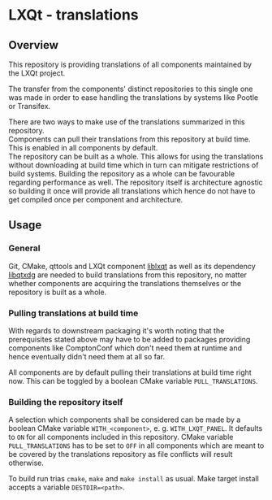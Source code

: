 # LXQt - translations

## Overview

This repository is providing translations of all components maintained by the LXQt project.

The transfer from the components' distinct repositories to this single one was made in order to ease handling the translations by systems like Pootle or Transifex.

There are two ways to make use of the translations summarized in this repository.   
Components can pull their translations from this repository at build time. This is enabled in all components by default.  
The repository can be built as a whole. This allows for using the translations without downloading at build time which in turn can mitigate restrictions of build systems. Building the repository as a whole can be favourable regarding performance as well. The repository itself is architecture agnostic so building it once will provide all translations which hence do not have to get compiled once per component and architecture.

## Usage

### General

Git, CMake, qttools and LXQt component [liblxqt](https://github.com/lxde/liblxqt) as well as its dependency [libqtxdg](https://github.com/lxde/libqtxdg) are needed to build translations from this repository, no matter whether components are acquiring the translations themselves or the repository is built as a whole.

### Pulling translations at build time

With regards to downstream packaging it's worth noting that the prerequisites stated above may have to be added to packages providing components like ComptonConf which don't need them at runtime and hence eventually didn't need them at all so far.

All components are by default pulling their translations at build time right now. This can be toggled by a boolean CMake variable `PULL_TRANSLATIONS`.

### Building the repository itself

A selection which components shall be considered can be made by a boolean CMake variable `WITH_<component>`, e. g. `WITH_LXQT_PANEL`. It defaults to `ON` for all components included in this repository. CMake variable `PULL_TRANSLATIONS` has to be set to `OFF` in all components which are meant to be covered by the translations repository as file conflicts will result otherwise.

To build run trias `cmake`, `make` and `make install` as usual. Make target install accepts a variable `DESTDIR=<path>`.
